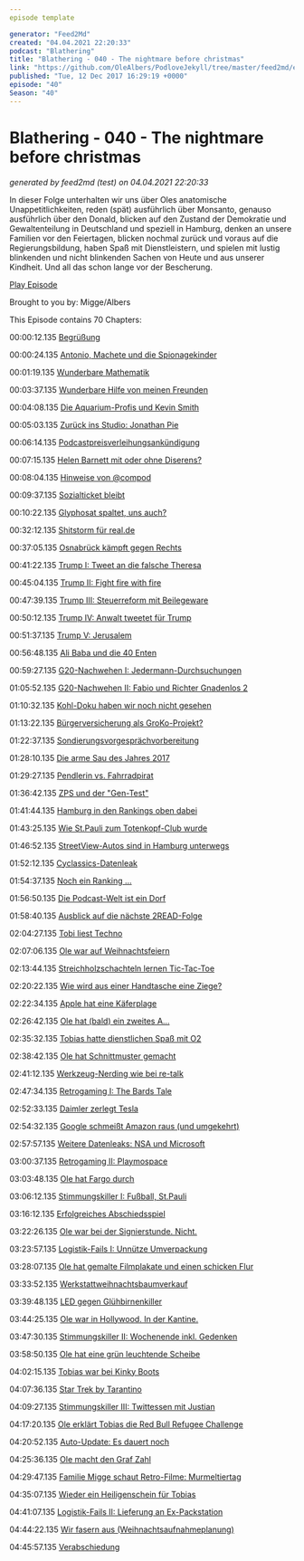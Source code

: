 ```yaml
---
episode template

generator: "Feed2Md"
created: "04.04.2021 22:20:33"
podcast: "Blathering"
title: "Blathering - 040 - The nightmare before christmas"
link: "https://github.com/OleAlbers/PodloveJekyll/tree/master/feed2md/example/export/seasons/2/2017/12/Blathering___040___The_nightmare_before_christmas.md"
published: "Tue, 12 Dec 2017 16:29:19 +0000"
episode: "40"
Season: "40"
---
```


# Blathering - 040 - The nightmare before christmas
_generated by feed2md (test) on 04.04.2021 22:20:33_

In dieser Folge unterhalten wir uns über Oles anatomische Unappetitlichkeiten, reden (spät) ausführlich über Monsanto, genauso ausführlich über den Donald, blicken auf den Zustand der Demokratie und Gewaltenteilung in Deutschland und speziell in Hamburg, denken an unsere Familien vor den Feiertagen, blicken nochmal zurück und voraus auf die Regierungsbildung, haben Spaß mit Dienstleistern, und spielen mit lustig blinkenden und nicht blinkenden Sachen von Heute und aus unserer Kindheit. Und all das schon lange vor der Bescherung.

[Play Episode](https://www.blathering.de/podlove/file/380/s/feed/c/mp3/blathering_040.mp3)

Brought to you by: Migge/Albers

This Episode contains 70 Chapters:


00:00:12.135 [Begrüßung]()

00:00:24.135 [Antonio, Machete und die Spionagekinder](https://de.wikipedia.org/wiki/Spy_Kids)

00:01:19.135 [Wunderbare Mathematik](https://de.wikipedia.org/wiki/Danica_McKellar)

00:03:37.135 [Wunderbare Hilfe von meinen Freunden](https://de.wikipedia.org/wiki/With_a_Little_Help_from_My_Friends)

00:04:08.135 [Die Aquarium-Profis und Kevin Smith](http://www.dmax.de/programme/die-aquarium-profis/videos/die-aquarium-profis-episode-101/)

00:05:03.135 [Zurück ins Studio: Jonathan Pie](https://de.wikipedia.org/wiki/Jonathan_Pie)

00:06:14.135 [Podcastpreisverleihungsankündigung](https://twitter.com/Podcastverein/status/937607827341836288)

00:07:15.135 [Helen Barnett mit oder ohne Diserens?](http://www.sueddeutsche.de/wissen/zehn-dinge-die-sie-noch-nicht-wissen-ueber-gerueche-1.712134-8)

00:08:04.135 [Hinweise von @compod](https://de.wikipedia.org/wiki/DARPA_Grand_Challenge)

00:09:37.135 [Sozialticket bleibt](http://www.rp-online.de/nrw/panorama/sozialticket-fuer-beduerftige-in-nrw-bleibt-bestehen-aid-1.7231950)

00:10:22.135 [Glyphosat spaltet, uns auch?](https://de.wikipedia.org/wiki/Glyphosat)

00:32:12.135 [Shitstorm für real.de](https://www.vice.com/de/article/zmyv45/bei-real-kannst-du-wehrmachtsartikel-fur-weihnachten-kaufen)

00:37:05.135 [Osnabrück kämpft gegen Rechts](https://www.noz.de/lokales/osnabrueck/artikel/983010/osnabrueck-will-das-rechtsabbiegen-von-lkw-auf-dem-wall-einschraenken)

00:41:22.135 [Trump I: Tweet an die falsche Theresa](http://www.spiegel.de/politik/ausland/donald-trump-schreibt-falscher-theresa-may-a-1181179.html)

00:45:04.135 [Trump II: Fight fire with fire](https://www.washingtonpost.com/investigations/a-woman-approached-the-post-with-dramatic--and-false--tale-about-roy-moore-sje-appears-to-be-part-of-undercover-sting-operation/2017/11/27/0c2e335a-cfb6-11e7-9d3a-bcbe2af58c3a_story.html)

00:47:39.135 [Trump III: Steuerreform mit Beilegeware](https://www.kuechenstud.io/lagedernation/2017/12/01/ldn077-groko-in-sicht-glyphosat-dieselgipfel-us-steuerreform-us-verbraucherbehoerde/)

00:50:12.135 [Trump IV: Anwalt tweetet für Trump](https://www.theguardian.com/us-news/2017/dec/04/doesnt-make-sense-incredulity-trumps-lawyer-john-dowd-take-blame-for-flynn-tweet)

00:51:37.135 [Trump V: Jerusalem](http://www.faz.net/aktuell/politik/trumps-praesidentschaft/jerusalem-jimmy-carter-kritisiert-donald-trumps-entscheidung-15330540-p2.html?printPagedArticle=true#pageIndex_1)

00:56:48.135 [Ali Baba und die 40 Enten](https://www.welt.de/vermischtes/article171357676/Posse-um-Neukoellner-Ali-Baba-Spielplatz.html)

00:59:27.135 [G20-Nachwehen I: Jedermann-Durchsuchungen](https://www.piratenpartei.de/2017/12/06/piraten-verurteilen-hausdurchsuchung-bei-goettinger-kreistagsabgeordneten/)

01:05:52.135 [G20-Nachwehen II: Fabio und Richter Gnadenlos 2](http://www.taz.de/Fall-des-Italieners-Fabio-V/!5463878/)

01:10:32.135 [Kohl-Doku haben wir noch nicht gesehen](http://meedia.de/2017/12/04/helmut-kohl-und-der-bimbes-ard-und-spiegel-liefern-eine-journalistische-meisterleistung-ab/)

01:13:22.135 [Bürgerversicherung als GroKo-Projekt?](https://bundesradio.de/podcast/br006-das-gesundheitssystem/)

01:22:37.135 [Sondierungsvorgesprächvorbereitung](http://www.faz.net/aktuell/politik/inland/groko-sondierung-dies-sind-die-forderungen-der-spd-15312469.html)

01:28:10.135 [Die arme Sau des Jahres 2017](http://www.spiegel.de/wirtschaft/unternehmen/volkswagen-manager-oliver-schmidt-die-tragischste-figur-im-vw-skandal-a-1182039.html)

01:29:27.135 [Pendlerin vs. Fahrradpirat](https://plus.google.com/112445334752766150651/posts/BaJUyaD4MRM)

01:36:42.135 [ZPS und der "Gen-Test"](https://twitter.com/hanvoi/status/938697755496796161)

01:41:44.135 [Hamburg in den Rankings oben dabei](https://www.mopo.de/hamburg/internationale-umfrage-zeigt--hamburg-ist-die-beste-party-stadt-der-welt-28989388)

01:43:25.135 [Wie St.Pauli zum Totenkopf-Club wurde](https://www.mopo.de/st--pauli-ich-erfand-den-totenkopf-kult-21008744)

01:46:52.135 [StreetView-Autos sind in Hamburg unterwegs](http://t3n.de/news/google-street-view-deutschland-847626/)

01:52:12.135 [Cyclassics-Datenleak](https://www.ndr.de/nachrichten/hamburg/17-Betrugsfaelle-Datenleck-bei-den-Cyclassics-,cyclassics790.html)

01:54:37.135 [Noch ein Ranking …](https://www.abendblatt.de/hamburg/article212684239/Hamburger-sind-aeusserst-unzufrieden-mit-der-Verkehrssituation.html)

01:56:50.135 [Die Podcast-Welt ist ein Dorf](http://www.sstq.de/)

01:58:40.135 [Ausblick auf die nächste 2READ-Folge](https://www.tobiasmigge.de/podcast/)

02:04:27.135 [Tobi liest Techno](https://de.wikipedia.org/wiki/WestBam)

02:07:06.135 [Ole war auf Weihnachtsfeiern](http://www.miniatur-wunderland.de/)

02:13:44.135 [Streichholzschachteln lernen Tic-Tac-Toe](https://www.youtube.com/watch?v=R9c-_neaxeU)

02:20:22.135 [Wie wird aus einer Handtasche eine Ziege?](https://gaming.stackexchange.com/questions/322187/how-do-i-become-a-goat-again-after-turning-into-a-bag)

02:22:34.135 [Apple hat eine Käferplage](http://www.zdnet.de/88319707/macos-high-sierra-10-13-1-reaktiviert-root-luecke/)

02:26:42.135 [Ole hat (bald) ein zweites A…](https://www.microsoft.com/de-de/learning/microsoft-certified-professional.aspx)

02:35:32.135 [Tobias hatte dienstlichen Spaß mit O2](https://twitter.com/tmigge/status/938734956565721088)

02:38:42.135 [Ole hat Schnittmuster gemacht](https://www.sketchup.com/de)

02:41:12.135 [Werkzeug-Nerding wie bei re-talk](http://re-talk.de/)

02:47:34.135 [Retrogaming I: The Bards Tale](https://plus.google.com/+OleAlbers/posts/4NgHyogbDiX)

02:52:33.135 [Daimler zerlegt Tesla](https://www.auto-motor-und-sport.de/news/daimler-testet-heimlich-tesla-model-x-mietwagen-gemartert-und-zerlegt-3543119.html)

02:54:32.135 [Google schmeißt Amazon raus (und umgekehrt)](https://www.welt.de/wirtschaft/webwelt/article171307545/Google-blockiert-YouTube-auf-Amazon-Geraeten.html)

02:57:57.135 [Weitere Datenleaks: NSA und Microsoft](https://www.golem.de/news/microsoft-dynamics-365-microsoft-leakt-wildcard-zertifikat-for-clouddienst-1712-131542.html)

03:00:37.135 [Retrogaming II: Playmospace](https://twitter.com/tmigge/status/938307242780233729)

03:03:48.135 [Ole hat Fargo durch](https://de.wikipedia.org/wiki/Fargo_(Fernsehserie))

03:06:12.135 [Stimmungskiller I: Fußball, St.Pauli](https://www.stefangroenveld.de/2017/drei-spiele-in-einem/)

03:16:12.135 [Erfolgreiches Abschiedsspiel](http://hurz.me/r9)

03:22:26.135 [Ole war bei der Signierstunde. Nicht.](https://www.fcstpauli.com/news/der-neue-kalender-von-comic-zeichner-guido-schoeter-im-fcsp-fanshop/)

03:23:57.135 [Logistik-Fails I: Unnütze Umverpackung]()

03:28:07.135 [Ole hat gemalte Filmplakate und einen schicken Flur](https://de.wikipedia.org/wiki/Zwei_glorreiche_Halunken)

03:33:52.135 [Werkstattweihnachtsbaumverkauf](https://www.instagram.com/p/BcewekrhQYo)

03:39:48.135 [LED gegen Glühbirnenkiller](https://de.wikipedia.org/wiki/NOR-Gatter)

03:44:25.135 [Ole war in Hollywood. In der Kantine.](http://hollywoodcanteen-bramfeld.de/)

03:47:30.135 [Stimmungskiller II: Wochenende inkl. Gedenken](https://www.verwaiste-eltern.de/events/weltgedenkgottesdienst-im-hamburger-michel/)

03:58:50.135 [Ole hat eine grün leuchtende Scheibe](https://plus.google.com/+OleAlbers/posts/W2Jd3HAV1BD?hl=de-DE)

04:02:15.135 [Tobias war bei Kinky Boots](https://www.stage-entertainment.de/musicals-shows/kinky-boots-hamburg.html)

04:07:36.135 [Star Trek by Tarantino](https://www.huffingtonpost.com/entry/quentin-tarantino-and-jj-abrams-developing-r-rated-star-trek-film_us_5a2aec29e4b073789f6994ff)

04:09:27.135 [Stimmungskiller III: Twittessen mit Justian](https://twitter.com/aus_der_ubahn)

04:17:20.135 [Ole erklärt Tobias die Red Bull Refugee Challenge](https://www.youtube.com/watch?v=qsf_hmBV5FQ)

04:20:52.135 [Auto-Update: Es dauert noch]()

04:25:36.135 [Ole macht den Graf Zahl](https://de.wikipedia.org/wiki/Sesamstra%C3%9Fe#Graf_Zahl)

04:29:47.135 [Familie Migge schaut Retro-Filme: Murmeltiertag](https://de.wikipedia.org/wiki/Und_t%C3%A4glich_gr%C3%BC%C3%9Ft_das_Murmeltier)

04:35:07.135 [Wieder ein Heiligenschein für Tobias](http://sfirm.de/)

04:41:07.135 [Logistik-Fails II: Lieferung an Ex-Packstation]()

04:44:22.135 [Wir fasern aus (Weihnachtsaufnahmeplanung)]()

04:45:57.135 [Verabschiedung]()



